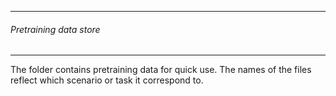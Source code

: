 ------------------------------
###### Pretraining data store
------------------------------
The folder contains pretraining data for quick use. The names of the files reflect which scenario or task it correspond to.
